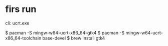 # firs run

cli: ucrt.exe

$ pacman -S mingw-w64-ucrt-x86_64-gtk4
$ pacman -S mingw-w64-ucrt-x86_64-toolchain base-devel
$ brew install gtk4